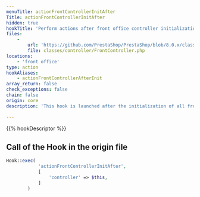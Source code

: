 ```yaml
---
menuTitle: actionFrontControllerInitAfter
Title: actionFrontControllerInitAfter
hidden: true
hookTitle: 'Perform actions after front office controller initialization'
files:
    -
        url: 'https://github.com/PrestaShop/PrestaShop/blob/8.0.x/classes/controller/FrontController.php'
        file: classes/controller/FrontController.php
locations:
    - 'front office'
type: action
hookAliases:
    - actionFrontControllerAfterInit
array_return: false
check_exceptions: false
chain: false
origin: core
description: 'This hook is launched after the initialization of all front office controllers'

---
```


{{% hookDescriptor %}}

## Call of the Hook in the origin file

```php
Hook::exec(
            'actionFrontControllerInitAfter',
            [
                'controller' => $this,
            ]
        )
```
